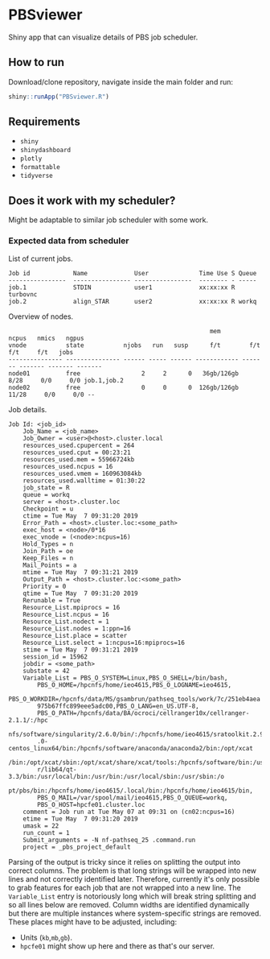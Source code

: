 # PBSviewer

Shiny app that can visualize details of PBS job scheduler.

## How to run

Download/clone repository, navigate inside the main folder and run:

```r
shiny::runApp("PBSviewer.R")
```

## Requirements

* `shiny`
* `shinydashboard`
* `plotly`
* `formattable`
* `tidyverse`

## Does it work with my scheduler?

Might be adaptable to similar job scheduler with some work.

### Expected data from scheduler

List of current jobs.

```
Job id            Name             User              Time Use S Queue
----------------  ---------------- ----------------  -------- - -----
job.1             STDIN            user1             xx:xx:xx R turbovnc
job.2             align_STAR       user2             xx:xx:xx R workq
```

Overview of nodes.

```
                                                        mem       ncpus   nmics   ngpus
vnode           state           njobs   run   susp      f/t        f/t     f/t     f/t   jobs
--------------- --------------- ------ ----- ------ ------------ ------- ------- ------- -------
node01          free                 2     2      0   36gb/126gb    8/28     0/0     0/0 job.1,job.2
node02          free                 0     0      0  126gb/126gb   11/28     0/0     0/0 --
```

Job details.

```
Job Id: <job_id>
    Job_Name = <job_name>
    Job_Owner = <user>@<host>.cluster.local
    resources_used.cpupercent = 264
    resources_used.cput = 00:23:21
    resources_used.mem = 55966724kb
    resources_used.ncpus = 16
    resources_used.vmem = 160963084kb
    resources_used.walltime = 01:30:22
    job_state = R
    queue = workq
    server = <host>.cluster.loc
    Checkpoint = u
    ctime = Tue May  7 09:31:20 2019
    Error_Path = <host>.cluster.loc:<some_path>
    exec_host = <node>/0*16
    exec_vnode = (<node>:ncpus=16)
    Hold_Types = n
    Join_Path = oe
    Keep_Files = n
    Mail_Points = a
    mtime = Tue May  7 09:31:21 2019
    Output_Path = <host>.cluster.loc:<some_path>
    Priority = 0
    qtime = Tue May  7 09:31:20 2019
    Rerunable = True
    Resource_List.mpiprocs = 16
    Resource_List.ncpus = 16
    Resource_List.nodect = 1
    Resource_List.nodes = 1:ppn=16
    Resource_List.place = scatter
    Resource_List.select = 1:ncpus=16:mpiprocs=16
    stime = Tue May  7 09:31:21 2019
    session_id = 15962
    jobdir = <some_path>
    substate = 42
    Variable_List = PBS_O_SYSTEM=Linux,PBS_O_SHELL=/bin/bash,
        PBS_O_HOME=/hpcnfs/home/ieo4615,PBS_O_LOGNAME=ieo4615,
        PBS_O_WORKDIR=/hpcnfs/data/MS/gsambrun/pathseq_tools/work/7c/251eb4aea
        975b67ffc899eee5adc00,PBS_O_LANG=en_US.UTF-8,
        PBS_O_PATH=/hpcnfs/data/BA/ocroci/cellranger10x/cellranger-2.1.1/:/hpc
        nfs/software/singularity/2.6.0/bin/:/hpcnfs/home/ieo4615/sratoolkit.2.9
        .0-centos_linux64/bin:/hpcnfs/software/anaconda/anaconda2/bin:/opt/xcat
        /bin:/opt/xcat/sbin:/opt/xcat/share/xcat/tools:/hpcnfs/software/bin:/us
        r/lib64/qt-3.3/bin:/usr/local/bin:/usr/bin:/usr/local/sbin:/usr/sbin:/o
        pt/pbs/bin:/hpcnfs/home/ieo4615/.local/bin:/hpcnfs/home/ieo4615/bin,
        PBS_O_MAIL=/var/spool/mail/ieo4615,PBS_O_QUEUE=workq,
        PBS_O_HOST=hpcfe01.cluster.loc
    comment = Job run at Tue May 07 at 09:31 on (cn02:ncpus=16)
    etime = Tue May  7 09:31:20 2019
    umask = 22
    run_count = 1
    Submit_arguments = -N nf-pathseq_25 .command.run
    project = _pbs_project_default
```

Parsing of the output is tricky since it relies on splitting the output into correct columns.
The problem is that long strings will be wrapped into new lines and not correctly identified later.
Therefore, currently it's only possible to grab features for each job that are not wrapped into a new line.
The `Variable_List` entry is notoriously long which will break string splitting and so all lines below are removed.
Column widths are identified dynamically but there are multiple instances where system-specific strings are removed.
These places might have to be adjusted, including:

* Units (`kb`,`mb`,`gb`).
* `hpcfe01` might show up here and there as that's our server.






















